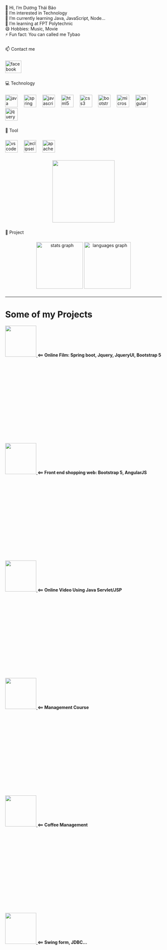 <html>

<p align="left">👋 Hi, I’m Dương Thái Bảo<br>👀 I’m interested in Technology<br>🌱 I’m currently learning Java, JavaScript, Node...<br>🏫 I’m learning at FPT Polytechnic<br>😄 Hobbies: Music, Movie<br>⚡ Fun fact: You can called me Tybao</p>

###

<p align="left">📫 Contact me</p>

###

<div align="left">
   <a style="text-decoration: none;" href="https://www.facebook.com/profile.php?id=100034629843166">
  <img src="https://raw.githubusercontent.com/maurodesouza/profile-readme-generator/master/src/assets/icons/social/facebook/default.svg" width="52" height="40" alt="facebook logo"  />
   </a>
   
</div>

###

<p align="left">💻 Technology</p>

###

<div align="left">
  <img src="https://cdn.jsdelivr.net/gh/devicons/devicon/icons/java/java-original.svg" height="40" alt="java logo"  />
  <img width="12" />
  <img src="https://cdn.jsdelivr.net/gh/devicons/devicon/icons/spring/spring-original.svg" height="40" alt="spring logo"  />
  <img width="12" />
  <img src="https://cdn.jsdelivr.net/gh/devicons/devicon/icons/javascript/javascript-original.svg" height="40" alt="javascript logo"  />
  <img width="12" />
  <img src="https://cdn.jsdelivr.net/gh/devicons/devicon/icons/html5/html5-original.svg" height="40" alt="html5 logo"  />
  <img width="12" />
  <img src="https://cdn.jsdelivr.net/gh/devicons/devicon/icons/css3/css3-original.svg" height="40" alt="css3 logo"  />
  <img width="12" />
  <img src="https://cdn.jsdelivr.net/gh/devicons/devicon/icons/bootstrap/bootstrap-original.svg" height="40" alt="bootstrap logo"  />
  <img width="12" />
  <img src="https://cdn.jsdelivr.net/gh/devicons/devicon/icons/microsoftsqlserver/microsoftsqlserver-plain.svg" height="40" alt="microsoftsqlserver logo"  />
  <img width="12" />
  <img src="https://cdn.jsdelivr.net/gh/devicons/devicon/icons/angularjs/angularjs-original.svg" height="40" alt="angularjs logo"  />
  <img width="12" />
  <img src="https://cdn.jsdelivr.net/gh/devicons/devicon/icons/jquery/jquery-original.svg" height="40" alt="jquery logo"  />
</div>

###

<p align="left">🔨  Tool</p>

###

<div align="left">
  <img src="https://cdn.jsdelivr.net/gh/devicons/devicon/icons/vscode/vscode-original.svg" height="40" alt="vscode logo"  />
  <img width="12" />
  <img src="https://skillicons.dev/icons?i=eclipse" height="40" alt="eclipseide logo"  />
  <img width="12" />
  <img src="https://skillicons.dev/icons?i=maven" height="40" alt="apachemaven logo"  />
</div>

###

<div align="center">
  <img height="200" src="https://i.giphy.com/media/v1.Y2lkPTc5MGI3NjExcHd1bzd1a29ucm13MjRnbDB0dHA2aHA5M20wNTQ0cGhybjY1NjkxeiZlcD12MV9pbnRlcm5hbF9naWZfYnlfaWQmY3Q9Zw/d9mkbc1QkvBnHthaQp/giphy.gif"  />
</div>

###

<p align="left">💼 Project</p>

###

<div align="center">
  <img src="https://github-readme-stats.vercel.app/api?username=baoduong24804&hide_title=false&hide_rank=false&show_icons=true&include_all_commits=true&count_private=true&disable_animations=false&theme=dracula&locale=en&hide_border=false&order=1" height="150" alt="stats graph"  />
  <img src="https://github-readme-stats.vercel.app/api/top-langs?username=baoduong24804&locale=en&hide_title=false&layout=compact&card_width=320&langs_count=5&theme=dracula&hide_border=false&order=2" height="150" alt="languages graph"  />
</div>

###

 
  
<hr>
<h1><strong>Some of my Projects</strong></h1>
<div>

<div style="width:100%;height:0;padding-bottom:75%;position:relative;">
   <a href="https://github.com/baoduong24804/asm_jv5">
     <img src="https://i.giphy.com/media/v1.Y2lkPTc5MGI3NjExcHd1bzd1a29ucm13MjRnbDB0dHA2aHA5M20wNTQ0cGhybjY1NjkxeiZlcD12MV9pbnRlcm5hbF9naWZfYnlfaWQmY3Q9Zw/d9mkbc1QkvBnHthaQp/giphy.gif" width="100px"  height="100px">
   <a/>
      <span><strong> <== Online Film: Spring boot, Jquery, JqueryUI, Bootstrap 5</strong></span>
</div>
  
   
<div style="width:100%;height:0;padding-bottom:75%;position:relative;">
   <a href="https://github.com/baoduong24804/web_ban_hang">
     <img src="https://i.giphy.com/media/v1.Y2lkPTc5MGI3NjExcHd1bzd1a29ucm13MjRnbDB0dHA2aHA5M20wNTQ0cGhybjY1NjkxeiZlcD12MV9pbnRlcm5hbF9naWZfYnlfaWQmY3Q9Zw/d9mkbc1QkvBnHthaQp/giphy.gif" width="100px"  height="100px">
   <a/>
      <span><strong> <== Front end shopping web: Bootstrap 5, AngularJS</strong></span>
</div>

<div style="width:100%;height:0;padding-bottom:75%;position:relative;">
   <a href="https://github.com/baoduong24804/web_watchvideo">
     <img src="https://i.giphy.com/media/v1.Y2lkPTc5MGI3NjExcHd1bzd1a29ucm13MjRnbDB0dHA2aHA5M20wNTQ0cGhybjY1NjkxeiZlcD12MV9pbnRlcm5hbF9naWZfYnlfaWQmY3Q9Zw/d9mkbc1QkvBnHthaQp/giphy.gif" width="100px"  height="100px">
   <a/>
      <span><strong> <== Online Video Using Java Servlet/JSP</strong></span>
</div>

<div style="width:100%;height:0;padding-bottom:75%;position:relative;">
   <a href="https://github.com/baoduong24804/Management-Course">
     <img src="https://i.giphy.com/media/v1.Y2lkPTc5MGI3NjExcHd1bzd1a29ucm13MjRnbDB0dHA2aHA5M20wNTQ0cGhybjY1NjkxeiZlcD12MV9pbnRlcm5hbF9naWZfYnlfaWQmY3Q9Zw/d9mkbc1QkvBnHthaQp/giphy.gif" width="100px"  height="100px">
   <a/>
      <span><strong> <== Management Course</strong></span>
</div>

<div style="width:100%;height:0;padding-bottom:75%;position:relative;">
   <a href="https://github.com/baoduong24804/duan_quanly_coffee">
     <img src="https://i.giphy.com/media/v1.Y2lkPTc5MGI3NjExcHd1bzd1a29ucm13MjRnbDB0dHA2aHA5M20wNTQ0cGhybjY1NjkxeiZlcD12MV9pbnRlcm5hbF9naWZfYnlfaWQmY3Q9Zw/d9mkbc1QkvBnHthaQp/giphy.gif" width="100px"  height="100px">
   <a/>
      <span><strong> <== Coffee Management</strong></span>
</div>

<div style="width:100%;height:0;padding-bottom:75%;position:relative;">
   <a href="https://github.com/baoduong24804/java3">
     <img src="https://i.giphy.com/media/v1.Y2lkPTc5MGI3NjExcHd1bzd1a29ucm13MjRnbDB0dHA2aHA5M20wNTQ0cGhybjY1NjkxeiZlcD12MV9pbnRlcm5hbF9naWZfYnlfaWQmY3Q9Zw/d9mkbc1QkvBnHthaQp/giphy.gif" width="100px"  height="100px">
   <a/>
      <span><strong> <== Swing form, JDBC...</strong></span>
</div>


<html/>
